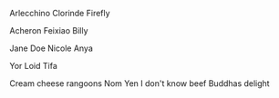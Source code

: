 Arlecchino 
Clorinde
Firefly

Acheron
Feixiao
Billy

Jane Doe
Nicole
Anya

Yor
Loid
Tifa

Cream cheese rangoons
Nom Yen
I don't know beef
Buddhas delight
